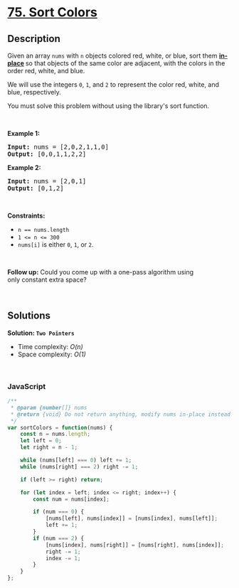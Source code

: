 # [75. Sort Colors](https://leetcode.com/problems/sort-colors)

## Description

<div class="elfjS" data-track-load="description_content"><p>Given an array <code>nums</code> with <code>n</code> objects colored red, white, or blue, sort them <strong><a href="https://en.wikipedia.org/wiki/In-place_algorithm" target="_blank">in-place</a> </strong>so that objects of the same color are adjacent, with the colors in the order red, white, and blue.</p>

<p>We will use the integers <code>0</code>, <code>1</code>, and <code>2</code> to represent the color red, white, and blue, respectively.</p>

<p>You must solve this problem without using the library's sort function.</p>

<p>&nbsp;</p>
<p><strong class="example">Example 1:</strong></p>

<pre><strong>Input:</strong> nums = [2,0,2,1,1,0]
<strong>Output:</strong> [0,0,1,1,2,2]
</pre>

<p><strong class="example">Example 2:</strong></p>

<pre><strong>Input:</strong> nums = [2,0,1]
<strong>Output:</strong> [0,1,2]
</pre>

<p>&nbsp;</p>
<p><strong>Constraints:</strong></p>

<ul>
	<li><code>n == nums.length</code></li>
	<li><code>1 &lt;= n &lt;= 300</code></li>
	<li><code>nums[i]</code> is either <code>0</code>, <code>1</code>, or <code>2</code>.</li>
</ul>

<p>&nbsp;</p>
<p><strong>Follow up:</strong>&nbsp;Could you come up with a one-pass algorithm using only&nbsp;constant extra space?</p>
</div>

<p>&nbsp;</p>

## Solutions

**Solution: `Two Pointers`**
- Time complexity: <em>O(n)</em>
- Space complexity: <em>O(1)</em>

<p>&nbsp;</p>

### **JavaScript**

```js
/**
 * @param {number[]} nums
 * @return {void} Do not return anything, modify nums in-place instead.
 */
var sortColors = function(nums) {
    const n = nums.length;
    let left = 0;
    let right = n - 1;

    while (nums[left] === 0) left += 1;
    while (nums[right] === 2) right -= 1;

    if (left >= right) return;

    for (let index = left; index <= right; index++) {
        const num = nums[index];

        if (num === 0) {
            [nums[left], nums[index]] = [nums[index], nums[left]];
            left += 1;
        }
        if (num === 2) {
            [nums[index], nums[right]] = [nums[right], nums[index]];
            right -= 1;
            index -= 1;
        }
    }
};
```
